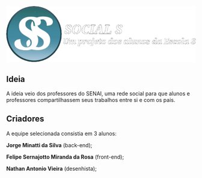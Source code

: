<!--as tags do markdown não estavam funcionando corretamente, tive que usar as tags do html-->
<div align="center">
  <img src="https://github.com/Jiorjoro/Social-S/blob/master/media/default/logo.png" alt="Social-S" width="550px" />
</div>


<h2>Ideia</h2>

A ideia veio dos professores do SENAI, uma rede social para que alunos e professores
compartilhassem seus trabalhos entre si e com os pais.

<h2>Criadores</h2>

A equipe selecionada consistia em 3 alunos:

<b>Jorge Minatti da Silva</b> (back-end);

<b>Felipe Sernajotto Miranda da Rosa</b> (front-end);

<b>Nathan Antonio Vieira</b> (desenhista);
